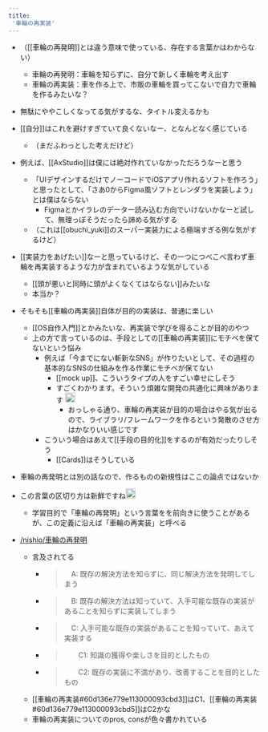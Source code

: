 ```yaml
---
title:
 '車輪の再実装'
---
```


- （[[車輪の再発明]]とは違う意味で使っている、存在する言葉かはわからない）
    - 車輪の再発明：車輪を知らずに、自分で新しく車輪を考え出す
    - 車輪の再実装：車を作る上で、市販の車輪を買ってこないで自力で車輪を作るみたいな？
- 無駄にややこしくなってる気がするな、タイトル変えるかも

- [[自分]]はこれを避けすぎていて良くないなー、となんとなく感じている
    - （まだふわっとした考えだけど）
- 例えば、[[AxStudio]]は僕には絶対作れていなかっただろうなーと思う
    - 「UIデザインするだけでノーコードでiOSアプリ作れるソフトを作ろう」と思ったとして、「さあ0からFigma風ソフトとレンダラを実装しよう」とは僕はならない
        - Figmaとかイラレのデーター読み込む方向でいけないかなーと試して、無理っぽそうだったら諦める気がする
    - （これは[[obuchi_yuki]]のスーパー実装力による極端すぎる例な気がするけど）

- [[実装力をあげたい]]なーと思っているけど、その一つにつべこべ言わず車輪を再実装するような力が含まれているような気がしている
    - [[頭が悪いと同時に頭がよくなくてはならない]]みたいな
    - 本当か？

- そもそも[[車輪の再実装]]自体が目的の実装は、普通に楽しい
    - [[OS自作入門]]とかみたいな、再実装で学びを得ることが目的のやつ
    - 上の方で言っているのは、手段としての[[車輪の再実装]]にモチベを保てないという悩み
        - 例えば「今までにない斬新なSNS」が作りたいとして、その過程の基本的なSNSの仕組みを作る作業にモチベが保てない
            - [[mock up]]、こういうタイプの人をすごい幸せにしそう
            - すごくわかります。そういう煩雑な開発の共通化に興味があります <img src='https://scrapbox.io/api/pages/blu3mo-public/momeemt/icon' alt='momeemt.icon' height="19.5"/>
                - おっしゃる通り、車輪の再実装が目的の場合はやる気が出るので、ライブラリ/フレームワークを作るという発散のさせ方はかなりいい感じです
        - こういう場合はあえて[[手段の目的化]]をするのが有効だったりしそう
            - [[Cards]]はそうしている

- 車輪の再発明とは別の話なので、作るものの新規性はここの論点ではないか

- この言葉の区切り方は新鮮ですね<img src='https://scrapbox.io/api/pages/blu3mo-public/takker/icon' alt='takker.icon' height="19.5"/>
    - 学習目的で「車輪の再発明」という言葉をを前向きに使うことがあるが、この定義に沿えば「車輪の再実装」と呼べる

- [/nishio/車輪の再発明](https://scrapbox.io/nishio/車輪の再発明)
    - 言及されてる
        - >  　A: 既存の解決方法を知らずに、同じ解決方法を発明してしまう
        - >  　B: 既存の解決方法は知っていて、入手可能な既存の実装があることを知らずに実装してしまう
        - >  　C: 入手可能な既存の実装があることを知っていて、あえて実装する
        - >  　　C1: 知識の獲得や楽しさを目的としたもの
        - >  　　C2: 既存の実装に不満があり、改善することを目的としたもの
    - [[車輪の再実装#60d136e779e113000093cbd3]]はC1、[[車輪の再実装#60d136e779e113000093cbd5]]はC2かな
    - 車輪の再実装についてのpros, consが色々書かれている
